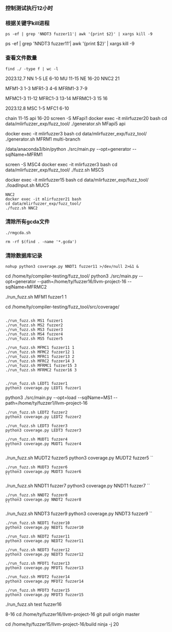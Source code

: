 ### 控制测试执行12小时


### 根据关键字kill进程
```
ps -ef | grep 'NNDT3 fuzzer11'| awk '{print $2}' | xargs kill -9
```
ps -ef | grep 'NNDT3 fuzzer11'| awk '{print $2}' | xargs kill -9
### 查看文件数量
```
find ./ -type f | wc -l
```
2023.12.7
NN 1-5
LE 6-10
MU 11-15
NE 16-20
NNC2 21

MFM1-3  1-3 
MFR1-3  4-6
MFRM1-3 7-9

MFMC1-3  11-12 
MFRC1-3  13-14
MFRMC1-3  15 16

2023.12.8
MSC 1-5
MFC1 6-10

chain 11-15
api 16-20
screen -S MFapi1
docker exec -it mlirfuzzer20 bash
cd data/mlirfuzzer_exp/fuzz_tool/
./generator.sh MFapi5 api

docker exec -it mlirfuzzer3 bash
cd data/mlirfuzzer_exp/fuzz_tool/
./generator.sh MFRM1 multi-branch

/data/anaconda3/bin/python ./src/main.py --opt=generator  --sqlName=MFRM1

screen -S MSC4
docker exec -it mlirfuzzer3 bash
cd data/mlirfuzzer_exp/fuzz_tool/
./fuzz.sh MSC5


docker exec -it mlirfuzzer15 bash
cd data/mlirfuzzer_exp/fuzz_tool/
./loadInput.sh MUC5

```
NNC2
docker exec -it mlirfuzzer21 bash
cd data/mlirfuzzer_exp/fuzz_tool/
./fuzz.sh NNC2
```

### 清除所有gcda文件
```
./rmgcda.sh
```
```
rm -rf $(find . -name '*.gcda')

```
### 清除数据库记录
```
nohup python3 coverage.py NNDT1 fuzzer11 >/dev/null 2>&1 &
```
cd /home/ty/compiler-testing/fuzz_tool/
python3 ./src/main.py --opt=generator  --path=/home/ty/fuzzer16/llvm-project-16  --sqlName=MFRMC2

./run_fuzz.sh MFM1 fuzzer1 1


cd /home/ty/compiler-testing/fuzz_tool/src/coverage/
```

./run_fuzz.sh MS1 fuzzer1
./run_fuzz.sh MS2 fuzzer2
./run_fuzz.sh MS3 fuzzer3
./run_fuzz.sh MS4 fuzzer4
./run_fuzz.sh MS5 fuzzer5

./run_fuzz.sh MFMC1 fuzzer11 1
./run_fuzz.sh MFMC2 fuzzer12 1
./run_fuzz.sh MFRC1 fuzzer13 2
./run_fuzz.sh MFRC2 fuzzer14 3
./run_fuzz.sh MFRMC1 fuzzer15 3
./run_fuzz.sh MFRMC2 fuzzer16 3


./run_fuzz.sh LEDT1 fuzzer1
python3 coverage.py LEDT1 fuzzer1
```
 python3 ./src/main.py --opt=load  --sqlName=MS1 --path=/home/ty/fuzzer1/llvm-project-16
 
```
./run_fuzz.sh LEDT2 fuzzer2
python3 coverage.py LEDT2 fuzzer2
```
```
./run_fuzz.sh LEDT3 fuzzer3
python3 coverage.py LEDT3 fuzzer3
```


```
./run_fuzz.sh MUDT1 fuzzer4
python3 coverage.py MUDT1 fuzzer4
``

```
./run_fuzz.sh MUDT2 fuzzer5
python3 coverage.py MUDT2 fuzzer5
``

```
./run_fuzz.sh MUDT3 fuzzer6
python3 coverage.py MUDT3 fuzzer6
``

```
./run_fuzz.sh NNDT1 fuzzer7
python3 coverage.py NNDT1 fuzzer7
``
```
./run_fuzz.sh NNDT2 fuzzer8
python3 coverage.py NNDT2 fuzzer8
``
```
./run_fuzz.sh NNDT3 fuzzer9
python3 coverage.py NNDT3 fuzzer9
``


```
./run_fuzz.sh NEDT1 fuzzer10
python3 coverage.py NEDT1 fuzzer10
```
```
./run_fuzz.sh NEDT2 fuzzer11
python3 coverage.py NEDT2 fuzzer11
```
```
./run_fuzz.sh NEDT3 fuzzer12
python3 coverage.py NEDT3 fuzzer12
```


```
./run_fuzz.sh MFDT1 fuzzer13
python3 coverage.py MFDT1 fuzzer13
```
```
./run_fuzz.sh MFDT2 fuzzer14
python3 coverage.py MFDT2 fuzzer14
```
```
./run_fuzz.sh MFDT3 fuzzer15
python3 coverage.py MFDT3 fuzzer15
```

./run_fuzz.sh test fuzzer16

8-16
cd /home/ty/fuzzer16/llvm-project-16
git pull origin master

cd /home/ty/fuzzer15/llvm-project-16/build
ninja -j 20


